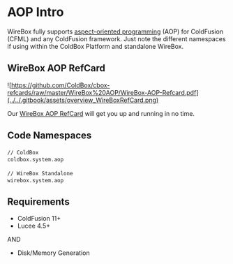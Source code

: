 # AOP Intro

WireBox fully supports [aspect-oriented programming](http://en.wikipedia.org/wiki/Aspect-oriented_programming) \(AOP\) for ColdFusion \(CFML\) and any ColdFusion framework. Just note the different namespaces if using within the ColdBox Platform and standalone WireBox.

## WireBox AOP RefCard

![https://github.com/ColdBox/cbox-refcards/raw/master/WireBox%20AOP/WireBox-AOP-Refcard.pdf](../../.gitbook/assets/overview_WireBoxRefCard.png)

Our [WireBox AOP RefCard](https://github.com/ColdBox/cbox-refcards/raw/master/WireBox%20AOP/WireBox-AOP-Refcard.pdf) will get you up and running in no time.

## Code Namespaces

```text
// ColdBox
coldbox.system.aop

// WireBox Standalone
wirebox.system.aop
```

## Requirements

* ColdFusion 11+
* Lucee 4.5+

AND

* Disk/Memory Generation

